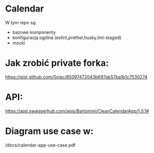 # Calendar 

W tym repo są: 
- bazowe komponenty 
- konfiguracja ogólna (eslint,prettier,husky,lint-staged)
- mocki

# Jak zrobić private forka:
https://gist.github.com/0xjac/85097472043b697ab57ba1b1c7530274

# API: 
https://app.swaggerhub.com/apis/Bartomiej/CleanCalendarApp/1.0.1#

# Diagram use case w:
/docs/calendar-app-use-case.pdf
